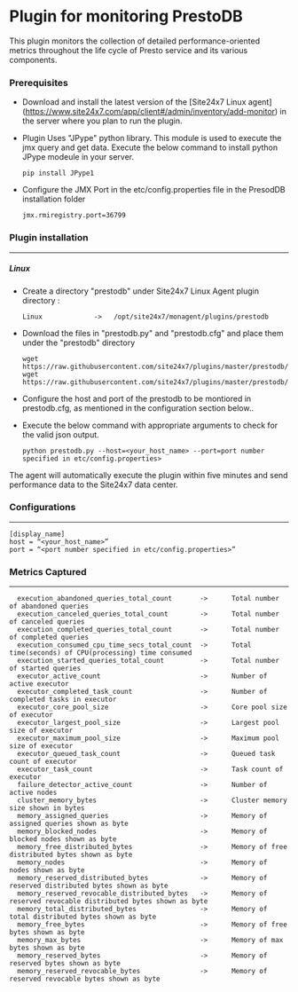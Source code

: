 # Plugin for monitoring PrestoDB

This plugin monitors the collection of detailed performance-oriented metrics throughout the life cycle of Presto service and its various components.

### Prerequisites

- Download and install the latest version of the [Site24x7 Linux agent] (https://www.site24x7.com/app/client#/admin/inventory/add-monitor) in the server where you plan to run the plugin.

- Plugin Uses "JPype" python library. This module is used to execute the jmx query and get data. Execute the below command to install python JPype modeule in your server.

      pip install JPype1

- Configure the JMX Port in the etc/config.properties file in the PresodDB installation folder

      jmx.rmiregistry.port=36799

### Plugin installation

---

##### Linux

- Create a directory "prestodb" under Site24x7 Linux Agent plugin directory :

      Linux             ->   /opt/site24x7/monagent/plugins/prestodb

- Download the files in "prestodb.py" and "prestodb.cfg" and place them under the "prestodb" directory

      wget https://raw.githubusercontent.com/site24x7/plugins/master/prestodb/prestodb.py
      wget https://raw.githubusercontent.com/site24x7/plugins/master/prestodb/prestodb.cfg

- Configure the host and port of the prestodb to be montiored in prestodb.cfg, as mentioned in the configuration section below..

- Execute the below command with appropriate arguments to check for the valid json output.

      python prestodb.py --host=<your_host_name> --port=port number specified in etc/config.properties>

The agent will automatically execute the plugin within five minutes and send performance data to the Site24x7 data center.

### Configurations

---

    [display_name]
    host = “<your_host_name>”
    port = “<port number specified in etc/config.properties>”

### Metrics Captured

---

      execution_abandoned_queries_total_count       ->      Total number of abandoned queries
      execution_canceled_queries_total_count        ->      Total number of canceled queries
      execution_completed_queries_total_count       ->      Total number of completed queries
      execution_consumed_cpu_time_secs_total_count  ->      Total time(seconds) of CPU(processing) time consumed
      execution_started_queries_total_count         ->      Total number of started queries
      executor_active_count                         ->      Number of active executor
      executor_completed_task_count                 ->      Number of completed tasks in executor
      executor_core_pool_size                       ->      Core pool size of executor
      executor_largest_pool_size                    ->      Largest pool size of executor
      executor_maximum_pool_size                    ->      Maximum pool size of executor
      executor_queued_task_count                    ->      Queued task count of executor
      executor_task_count                           ->      Task count of executor
      failure_detector_active_count                 ->      Number of active nodes
      cluster_memory_bytes                          ->      Cluster memory size shown in bytes
      memory_assigned_queries                       ->      Memory of assigned queries shown as byte
      memory_blocked_nodes                          ->      Memory of blocked nodes shown as byte
      memory_free_distributed_bytes                 ->      Memory of free distributed bytes shown as byte
      memory_nodes                                  ->      Memory of nodes shown as byte
      memory_reserved_distributed_bytes             ->      Memory of reserved distributed bytes shown as byte
      memory_reserved_revocable_distributed_bytes   ->      Memory of reserved revocable distributed bytes shown as byte
      memory_total_distributed_bytes                ->      Memory of total distributed bytes shown as byte
      memory_free_bytes                             ->      Memory of free bytes shown as byte
      memory_max_bytes                              ->      Memory of max bytes shown as byte
      memory_reserved_bytes                         ->      Memory of reserved bytes shown as byte
      memory_reserved_revocable_bytes               ->      Memory of reserved revocable bytes shown as byte
